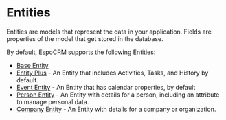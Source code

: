# Entities

Entities are models that represent the data in your application. Fields are properties of the model that get stored in the database. 

By default, EspoCRM supports the following Entities:

- [Base Entity](../entity/entity-base)
- [Entity Plus](../entity/entity-plus) - An Entity that includes Activities, Tasks, and History by default.
- [Event Entity](../entity/entity-event) - An Entity that has calendar properties, by default
- [Person Entity](../entity/entity-person) - An Entity with details for a person, including an attribute to manage personal data.
- [Company Entity](../entity/entity-company) - An Entity with details for a company or organization.